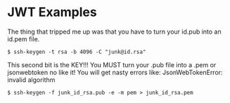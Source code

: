 # JWT Examples

The thing that tripped me up was that you have to turn your id.pub
into an id.pem file.

```
$ ssh-keygen -t rsa -b 4096 -C "junk@id.rsa"
```

This second bit is the KEY!!! You MUST turn your .pub file into a .pem
or jsonwebtoken no like it! You will get nasty errors like:
JsonWebTokenError: invalid algorithm

```
$ ssh-keygen -f junk_id_rsa.pub -e -m pem > junk_id_rsa.pem
```


